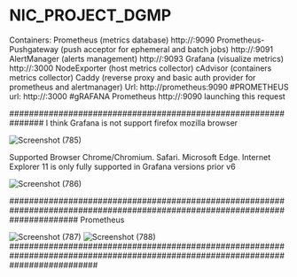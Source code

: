 # NIC_PROJECT_DGMP

Containers:
Prometheus (metrics database) http://<host-ip>:9090
Prometheus-Pushgateway (push acceptor for ephemeral and batch jobs) http://<host-ip>:9091
AlertManager (alerts management) http://<host-ip>:9093
Grafana (visualize metrics) http://<host-ip>:3000
NodeExporter (host metrics collector)
cAdvisor (containers metrics collector)
Caddy (reverse proxy and basic auth provider for prometheus and alertmanager)
Url: http://prometheus:9090 #PROMETHEUS
url: http://<host-ip>:3000  #gRAFANA
Prometheus http://<host-ip>:9090 launching this request
  
###############################################################
 I think Grafana is not support firefox mozilla browser 
  
![Screenshot (785)](https://user-images.githubusercontent.com/64592542/145153555-d57e5e76-72bd-4b68-9b1c-37bc4c0168aa.png)
  
Supported Browser 
Chrome/Chromium.
Safari.
Microsoft Edge.
Internet Explorer 11 is only fully supported in Grafana versions prior v6

![Screenshot (786)](https://user-images.githubusercontent.com/64592542/145153710-46b0db8e-833b-419c-91bd-f9effc7fd361.png)
  
  
 ##############################################################################################################################
  Prometheus
  
 
![Screenshot (787)](https://user-images.githubusercontent.com/64592542/145153980-14f0d3cc-2c3c-43fd-a0c7-3965f83a01e4.png)
![Screenshot (788)](https://user-images.githubusercontent.com/64592542/145154004-dc0e4c97-d9c0-434a-8776-816b0d6712dd.png)
  ##################################################################################################################################
  
